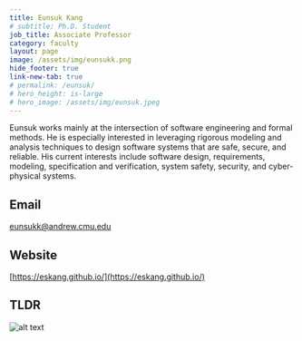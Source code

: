 ```yaml
---
title: Eunsuk Kang
# subtitle: Ph.D. Student
job_title: Associate Professor
category: faculty
layout: page
image: /assets/img/eunsukk.png
hide_footer: true
link-new-tab: true
# permalink: /eunsuk/
# hero_height: is-large
# hero_image: /assets/img/eunsuk.jpeg
---
```


Eunsuk works mainly at the intersection of software engineering and formal methods. He is especially interested in leveraging rigorous modeling and analysis techniques to design software systems that are safe, secure, and reliable. His current interests include software design, requirements, modeling, specification and verification, system safety, security, and cyber-physical systems.
​
## Email ##
[eunsukk@andrew.cmu.edu](mailto:eunsukk@andrew.cmu.edu)
​
## Website ##
[https://eskang.github.io/](https://eskang.github.io/)


## TLDR ##
![alt text](/assets/img/eunsuk.jpeg)






